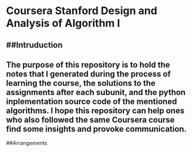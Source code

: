 # Coursera Stanford Design and Analysis of Algorithm I
##Intruduction
---
  The purpose of this repository is to hold the notes that I generated during the process of learning the course, the solutions to the assignments after each subunit, and the python inplementation source code of the mentioned algorithms. I hope this repository can help ones who also followed the same Coursera course find some insights and provoke communication.
---
##Arrangements
 
